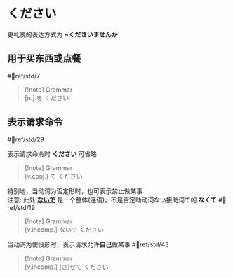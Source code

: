 # ください

更礼貌的表达方式为 **~くださいませんか**  

## 用于买东西或点餐  

 #📖ref/std/7  

> [!note] Grammar  
> [n.] を ください  

## 表示请求命令  

 #📖ref/std/29  

表示请求命令时 **ください** 可省略  

> [!note] Grammar  
> [v.conj.] て ください  

特别地，当动词为否定形时，也可表示禁止做某事  
注意: 此处 [**ないで**](../auxi_verb/ない.md#ないで%20与%20なくて) 是一个整体(连语)，不是否定助动词ない接助词て的 **なくて**  #📖ref/std/19  

> [!note] Grammar  
> [v.incomp.] ないで ください  

当动词为使役形时，表示请求允许**自己**做某事 #📖ref/std/43  

> [!note] Grammar  
> [v.incomp.] (さ)せて ください  
